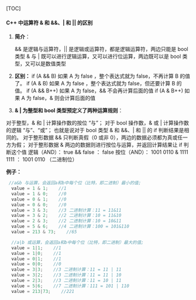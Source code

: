 [TOC]

#### **C++ 中运算符 & 和 &&、| 和 || 的区别**

1. **简介**：

   && 是逻辑与运算符，|| 是逻辑或运算符，都是逻辑运算符，两边只能是 bool 类型
   & 与 | 既可以进行逻辑运算，又可以进行位运算，两边既可以是 bool 类型，又可以是数值类型

2. **区别：**
   if (A && B) 如果 A 为 false ，整个表达式就为 false，不再计算 B 的值了。
   if (A & B) 如果 A 为 false ，整个表达式就为 false，但还要计算 B 的值。
   if (A && B++) 如果 A 为 false，&& 不会再计算后面的值
   if (A & B++) 如果 A 为 false，& 则会计算后面的值


3.  **& | 为整型和 bool 类型预定义了两种运算规则**：

   对于整型，& 和 | 计算操作数的按位 “与”；
   对于 bool 操作数，& 或 | 计算操作数的逻辑 “与”、“或”；
   也就是说对于 bool 类型 & 和 &&、| 和 || 的 if 判断结果是相同的。
   对于整形数据 && 只判断真假（0 或非 0），两边的数据必须都为真或任一方为假；
   对于整形数据 & 两边的数据则进行按位与运算，并返回计算结果让 if 判断这个值
   逻辑（AND）： true && false ： false
   按位（AND）： 1001 0110 & 1111 1111 ： 1001 0110 （二进制位）


**例子：**



```c++
 //a&b 与运算，会返回a和b中每个位（比特，即二进制）最小的值; 
  value = 1 & 1;    //1
  value = 1 & 0;    //0
  value = 0 & 1;    //0
  value = 0 & 0;    //0
  value = 3 & 3;    //3 二进制计算：11 = 11&11
  value = 3 & 2;    //2 二进制计算：10 = 11&10
  value = 2 & 3;    //2 二进制计算：10 = 10&11
  value = 5 & 6;    //4 二进制计算：100 = 101&110
  value = 213 & 73;    //65

  //a|b 或运算，会返回a和b中每个位（比特，即二进制）最大的值; 
  value = 1|1;    //1
  value = 1|0;    //1
  value = 0|1;    //1
  value = 0|0;    //0
  value = 3|3;    //3 二进制计算：11 = 11 | 11
  value = 3|2;    //3 二进制计算：11 = 11 | 10
  value = 2|3;    //3 二进制计算：11 = 10 | 11
  value = 5|6;    //7 二进制计算：111 = 101 | 110
  value = 213|73;    //221
```